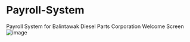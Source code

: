 # Payroll-System
Payroll System for Balintawak Diesel Parts Corporation
Welcome Screen ![image](https://user-images.githubusercontent.com/84136773/172018929-262b61e6-300c-45e2-9819-df25a7bc752a.png)

